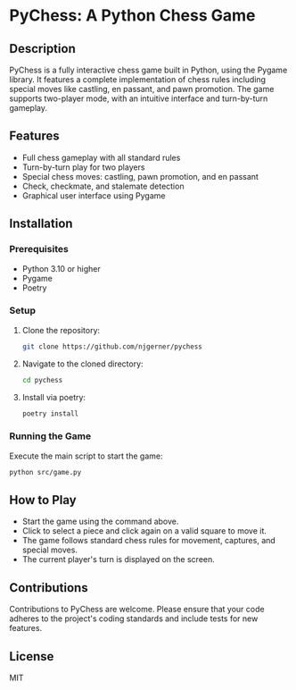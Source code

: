 # PyChess: A Python Chess Game

## Description
PyChess is a fully interactive chess game built in Python, using the Pygame library. It features a complete implementation of chess rules including special moves like castling, en passant, and pawn promotion. The game supports two-player mode, with an intuitive interface and turn-by-turn gameplay.

## Features
- Full chess gameplay with all standard rules
- Turn-by-turn play for two players
- Special chess moves: castling, pawn promotion, and en passant
- Check, checkmate, and stalemate detection
- Graphical user interface using Pygame

## Installation

### Prerequisites
- Python 3.10 or higher
- Pygame
- Poetry

### Setup
1. Clone the repository:
   ```bash
   git clone https://github.com/njgerner/pychess
   ```
2. Navigate to the cloned directory:
   ```bash
   cd pychess
   ```
   
3. Install via poetry:
   ```bash
   poetry install
   ```

### Running the Game
Execute the main script to start the game:
```bash
python src/game.py
```

## How to Play
- Start the game using the command above.
- Click to select a piece and click again on a valid square to move it.
- The game follows standard chess rules for movement, captures, and special moves.
- The current player's turn is displayed on the screen.

## Contributions
Contributions to PyChess are welcome. Please ensure that your code adheres to the project's coding standards and include tests for new features.

## License
MIT
